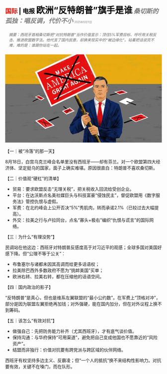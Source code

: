 <span style="color:#E3120B; font-size:14.9pt; font-weight:bold;">国际</span> <span style="color:#000000; font-size:14.9pt; font-weight:bold;">| 电报</span>
<span style="color:#000000; font-size:21.0pt; font-weight:bold;">欧洲“反特朗普”旗手是谁</span>
<span style="color:#808080; font-size:14.9pt; font-weight:bold; font-style:italic;">桑切斯的孤独：唱反调，代价不小</span>
<span style="color:#808080; font-size:6.2pt;">2025年9月11日</span>

<div style="padding:8px 12px; color:#666; font-size:9.0pt; font-style:italic; margin:12px 0;">摘要：西班牙首相桑切斯把“对抗特朗普”当作价值宣示：顶住5%军费目标、呼吁用关税反击、推进欧盟数字法。他代言了国内民意，却换来现实中的“被边缘化”。站着把话说完不难，难的是：谁跟你站在一起。</div>

![](../images/051_Meet_the_leader_of_Europes_anti-Trump_resistance/p0207_img01.jpeg)

【一｜被“冷落”的那一天】

8月18日，白宫乌克兰峰会名单里没有西班牙——却有芬兰。对一个欧盟第四大经济体、坚定挺乌的国家，面子上确实难堪。原因很直白：特朗普不喜欢桑切斯。

【二｜价值观“硬杠”的清单】

- 贸易：要求欧盟反击“无理关税”，把关税收入回流给受创企业。
- 平台：在达沃斯点名美社媒巨头与科技富豪“侵蚀民主”，督促欧盟用《数字服务法》管控仇恨与虚假。
- 军费：在北约峰会上公开否决“5%”秀肌肉，转而承诺2.1%（已较过去大幅提高）。
- 外交：拉美之行与卢拉同台，点名“寡头+极右”编织“仇恨与谎言”的国际网络。

【三｜为什么“有理没势”】

民调站在他这边：西班牙对特朗普反感度高于对习近平的观感；全球多国对美国好感下降。但“公理不等于公关”：

- 布鲁塞尔与诸都未因其高调而给更多话语权；
- 拉美除巴西外多数政府不愿为“挑衅美国”买单；
- 欧洲右转、拉美右转，都在压缩他的话语空间。

【四｜国内政治的影子】

“反特朗普”是真心，但也是维系左翼联盟的“最小公约数”。在军费上“顶格对冲”，部分是因为联盟左翼拒绝再加钱；对外强硬，能在国内加分，但在对外议程上换不到筹码。

【五｜该怎么“有效对抗”】

- 做强自己：先把防务能力补齐（尤其西班牙），才有底气谈价值。
- 保持沟通：与华府保持“可用渠道”，避免把自己变成他国也不愿靠近的“风险资产”。
- 结盟而非独行：价值对抗要有跨党派与跨区域的伙伴网络。

西班牙有权坚持多边主义、反霸凌；但“一个人的抵抗”换不来结构性影响力。对抗要有效，关键不在嗓门，而在队形。
